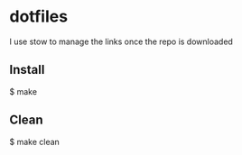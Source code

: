 # dotfiles

I use stow to manage the links once the repo is downloaded

## Install

  $ make 
  
## Clean

  $ make clean


